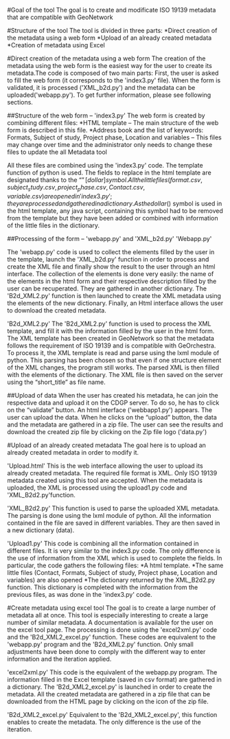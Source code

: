 #Goal of the tool
The goal is to create and modificate ISO 19139 metadata that are compatible with GeoNetwork

#Structure of the tool
The tool is divided in three parts:
*Direct creation of the metadata using a web form
*Upload of an already created metadata
*Creation of metadata using Excel

#Direct creation of the metadata using a web form
The creation of the metadata using the web form is the easiest way for the user to create its metadata.The code is composed of two main parts: First, the user is asked to fill the web form (it corresponds to the 'index3.py' file). When the form is validated, it is processed ('XML_b2d.py') and the metadata can be uploaded('webapp.py'). To get further information, please see following sections.

##Structure of the web form – 'index3.py'
The web form is created by combining different files:
*HTML template – The main structure of the web form is described in this file.
*Address book and the list of keywords: Formats, Subject of study, Project phase, Location and variables – This files may change over time and the administrator only needs to change these files to update the all Metadata tool

All these files are combined using the 'index3.py' code. The template function of python is used. The fields to replace in the html template are designated thanks to the “$” [dollar] symbol. All the little files (format.csv, subject_study.csv, project_phase.csv, Contact.csv, variable.csv) are opened in 'index3.py'; they are processed and gathered in a dictionary. As the dollar ($) symbol is used in the html template, any java script, containing this symbol had to be removed from the template but they have been added or combined with information of the little files in the dictionary.

##Processing of the form – 'webapp.py' and 'XML_b2d.py'
'Webapp.py'

The 'webapp.py' code is used to collect the elements filled by the user in the template, launch the 'XML_b2d.py' function in order to process and create the XML file and finally show the result to the user through an html interface. The collection of the elements is done very easily: the name of the elements in the html form and their respective description filled by the user can be recuperated. They are gathered in another dictionary. The 'B2d_XML2.py' function is then launched to create the XML metadata using the elements of the new dictionary. Finally, an Html interface allows the user to download the created metadata.

'B2d_XML2.py'
The 'B2d_XML2.py' function is used to process the XML template, and fill it with the information filled by the user in the html form. The XML template has been created in GeoNetwork so that the metadata follows the requirement of ISO 19139 and is compatible with GeOrchestra. To process it, the XML template is read and parse using the lxml module of python. This parsing has been chosen so that even if one structure element of the XML changes, the program still works. The parsed XML is then filled with the elements of the dictionary. The XML file is then saved on the server using the “short_title” as file name.

##Upload of data
When the user has created his metadata, he can join the respective data and upload it on the CDGP server. To do so, he has to click on the “validate” button. An html interface ('webbapp1.py') appears. The user can upload the data. When he clicks on the “upload” button, the data and the metadata are gathered in a zip file. The user can see the results and download the created zip file by clicking on the Zip file logo ('data.py')

#Upload of an already created metadata
The goal here is to upload an already created metadata in order to modify it.

'Upload.html'
This is the web interface allowing the user to upload its already created metadata. The required file format is XML. Only ISO 19139 metadata created using this tool are accepted. When the metadata is uploaded, the XML is processed using the upload1.py code and 'XML_B2d2.py'function.

'XML_B2d2.py'
This function is used to parse the uploaded XML metadata. The parsing is done using the lxml module of python. All the information contained in the file are saved in different variables. They are then saved in a new dictionary (data).

'Upload1.py'
This code is combining all the information contained in different files. It is very similar to the index3.py
code. The only difference is the use of information from the XML which is used to complete the fields.
In particular, the code gathers the following files:
*A html template.
*The same little files (Contact, Formats, Subject of study, Project phase, Location and variables) are also opened
*The dictionary returned by the XML_B2d2.py function. This dictionary is completed with the information from the previous files, as was done in the 'index3.py' code.

#Create metadata using excel tool
The goal is to create a large number of metadata all at once. This tool is especially interesting to create a large number of similar metadata. A documentation is available for the user on the excel tool page. The processing is done using the 'excel2xml.py' code and the 'B2d_XML2_excel.py' function. These codes are equivalent to the 'webapp.py' program and the 'B2d_XML2.py' function. Only small adjustments have been done to comply with the different way to enter information and the iteration applied.

'excel2xml.py'
This code is the equivalent of the webapp.py program. The information filled in the Excel template (saved in csv format) are gathered in a dictionary. The 'B2d_XML2_excel.py' is launched in order to create the metadata. All the created metadata are gathered in a zip file that can be downloaded from the HTML page by clicking on the icon of the zip file.

'B2d_XML2_excel.py'
Equivalent to the 'B2d_XML2_excel.py', this function enables to create the metadata. The only
difference is the use of the iteration.
